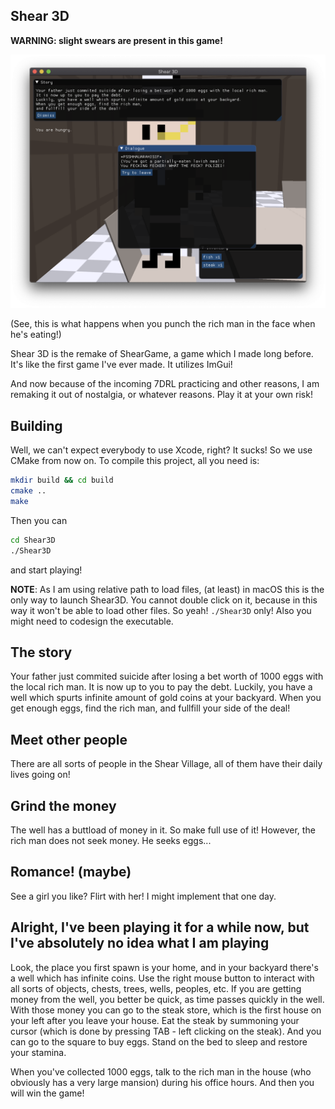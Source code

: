 ## Shear 3D

__WARNING: slight swears are present in this game!__

![Partially eaten lavish meal!](./partially.eaten.lavish.meal.png)

(See, this is what happens when you punch the rich man in the face when he's eating!)

Shear 3D is  the remake of ShearGame, a game which I made long before. It's like the first game I've ever made. It utilizes ImGui!

And now because of the incoming 7DRL practicing and other reasons, I am remaking it out of nostalgia, or whatever reasons. Play it at your own risk!

## Building 

Well, we can't expect everybody to use Xcode, right? It sucks! So we use CMake from now on. To compile this project, all you need is:

```sh
mkdir build && cd build
cmake ..
make
```

Then you can

```sh
cd Shear3D
./Shear3D
```

and start playing!

__NOTE__: As I am using relative path to load files, (at least) in macOS this is the only way to launch Shear3D. You cannot double click on it, because in this way it won't be able to load other files. So yeah! `./Shear3D` only! Also you might need to codesign the executable.

## The story

Your father just commited suicide after losing a bet worth of 1000 eggs with the local rich man. It is now up to you to pay the debt. Luckily, you have a well which spurts infinite amount of gold coins at your backyard. When you get enough eggs, find the rich man, and fullfill your side of the deal!

## Meet other people

There are all sorts of people in the Shear Village, all of  them have their daily lives going on!

## Grind the money

The well has a buttload of money in it. So make full use of it! However, the rich man does not seek money. He seeks eggs...

## Romance! (maybe)

See a girl you like? Flirt with her! I might implement that one day.

## Alright, I've been playing it for a while now, but I've absolutely no idea what I am playing

Look, the place you first spawn is your home, and in your backyard there's a well which has infinite coins. Use the right mouse button to interact with all sorts of objects, chests, trees, wells, peoples, etc. If you are getting money from the well, you better be quick, as time passes quickly in the well. With those money you can go to the steak store, which is the first house on your left after you leave your house. Eat the steak by summoning your cursor (which is done by pressing TAB - left clicking on the steak). And you can go to the square to buy eggs. Stand on the bed to sleep and restore your stamina.

When you've collected 1000 eggs, talk to the rich man in the house (who obviously has a very large mansion) during his office hours. And then you will win the game!
